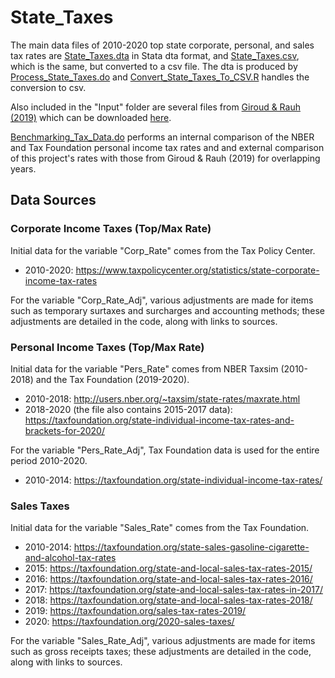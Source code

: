 # State_Taxes

The main data files of 2010-2020 top state corporate, personal, and sales tax rates are [State_Taxes.dta](State_Taxes.dta) in Stata dta format, and [State_Taxes.csv](State_Taxes.csv), which is the same, but converted to a csv file. The dta is produced by [Process_State_Taxes.do](Process_State_Taxes.do) and [Convert_State_Taxes_To_CSV.R](Convert_State_Taxes_To_CSV.R) handles the conversion to csv.

Also included in the "Input" folder are several files from [Giroud & Rauh (2019)](http://www.columbia.edu/~xg2285/Taxes.pdf) which can be downloaded [here](http://www.columbia.edu/~xg2285/).

[Benchmarking_Tax_Data.do](Benchmarking_Tax_Data.do) performs an internal comparison of the NBER and Tax Foundation personal income tax rates and and external comparison of this project's rates with those from Giroud & Rauh (2019) for overlapping years.

## Data Sources

### Corporate Income Taxes (Top/Max Rate)

Initial data for the variable "Corp_Rate" comes from the Tax Policy Center.

* 2010-2020:
  https://www.taxpolicycenter.org/statistics/state-corporate-income-tax-rates

For the variable "Corp_Rate_Adj", various adjustments are made for items such as temporary surtaxes and surcharges and accounting methods; these adjustments are detailed in the code, along with links to sources.

### Personal Income Taxes (Top/Max Rate)

Initial data for the variable "Pers_Rate" comes from NBER Taxsim (2010-2018) and the Tax Foundation (2019-2020).

* 2010-2018:
  http://users.nber.org/~taxsim/state-rates/maxrate.html
* 2018-2020 (the file also contains 2015-2017 data):
  https://taxfoundation.org/state-individual-income-tax-rates-and-brackets-for-2020/

For the variable "Pers_Rate_Adj", Tax Foundation data is used for the entire period 2010-2020.

* 2010-2014:
  https://taxfoundation.org/state-individual-income-tax-rates/

### Sales Taxes

Initial data for the variable "Sales_Rate" comes from the Tax Foundation.

* 2010-2014:
  https://taxfoundation.org/state-sales-gasoline-cigarette-and-alcohol-tax-rates
* 2015:
  https://taxfoundation.org/state-and-local-sales-tax-rates-2015/
* 2016:
  https://taxfoundation.org/state-and-local-sales-tax-rates-2016/
* 2017:
  https://taxfoundation.org/state-and-local-sales-tax-rates-in-2017/
* 2018:
  https://taxfoundation.org/state-and-local-sales-tax-rates-2018/
* 2019:
  https://taxfoundation.org/sales-tax-rates-2019/
* 2020:
  https://taxfoundation.org/2020-sales-taxes/

For the variable "Sales_Rate_Adj", various adjustments are made for items such as gross receipts taxes; these adjustments are detailed in the code, along with links to sources.
